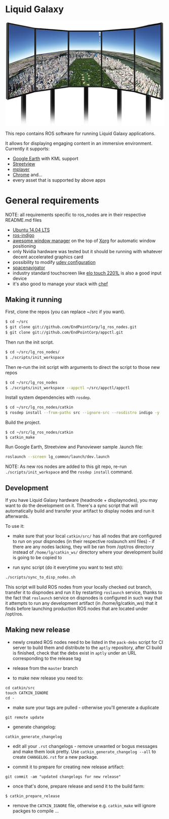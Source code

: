 # Liquid Galaxy

![liquidgalaxy](liquidgalaxy.jpg "lg image")

This repo contains ROS software for running Liquid Galaxy applications.

It allows for displaying engaging content in an immersive environment.
Currently it supports:
- [Google Earth](https://earth.google.com/) with KML support
- [Streetview](https://www.google.com/maps/streetview/)
- [mplayer](https://www.mplayerhq.hu/)
- [Chrome](https://www.google.com/chrome)
and...
- every asset that is supported by above apps

# General requirements

NOTE: all requirements specific to ros_nodes are in their respective
README.md files

- [Ubuntu 14.04 LTS](http://releases.ubuntu.com/14.04/)
- [ros-indigo](http://wiki.ros.org/indigo)
- [awesome window manager](http://awesome.naquadah.org/) on the top of
  [Xorg](https://wiki.archlinux.org/index.php/Xorg) for automatic window positioning
- only Nvidia hardware was tested but it should be running with whatever
  decent accelerated graphics card
- possibility to modify [udev
  configuration](https://en.wikipedia.org/wiki/Udev)
- [spacenavigator](http://www.3dconnexion.com/products/spacemouse/spacenavigator.html)
- industry standard touchscreen like [elo
  touch 2201L](http://www.elotouch.com/products/lcds/2201L/) is also a good input device
- it's also good to manage your stack with [chef](https://www.chef.io/chef/)

## Making it running

First, clone the repos (you can replace ~/src if you want).

```bash
$ cd ~/src
$ git clone git://github.com/EndPointCorp/lg_ros_nodes.git
$ git clone git://github.com/EndPointCorp/appctl.git
```

Then run the init script.

```bash
$ cd ~/src/lg_ros_nodes/
$ ./scripts/init_workspace
```

Then re-run the init script with arguments to direct the script to those new repos

```bash
$ cd ~/src/lg_ros_nodes
$ ./scripts/init_workspace --appctl ~/src/appctl/appctl
```

Install system dependencies with `rosdep`.

```bash
$ cd ~/src/lg_ros_nodes/catkin
$ rosdep install --from-paths src --ignore-src --rosdistro indigo -y
```

Build the project.

```
$ cd ~/src/lg_ros_nodes/catkin
$ catkin_make
```

Run Google Earth, Streetview and Panoviewer sample .launch file:

```bash
roslaunch --screen lg_common/launch/dev.launch
```

NOTE: As new ros nodes are added to this git repo, re-run `./scripts/init_workspace` and the `rosdep install` command.

## Development

If you have Liquid Galaxy hardware (headnode + displaynodes), you may
want to do the development on it. There's a sync script that will
automatically build and transfer your artifact to display nodes and run
it afterwards.

To use it:
- make sure that your local `catkin/src/` has all nodes that are configured to
  run on your dispnodes (in their respective roslaunch xml files) - if there
are any nodes lacking, they will be ran from /opt/ros directory instead of
`/home/lg/catkin_ws/` directory where your development build  is going to be copied to

- run sync script (do it everytime you want to test sth):

```bash
./scripts/sync_to_disp_nodes.sh
```

This script will build ROS nodes from your locally checked out branch,
transfer it to dispnodes and run it by restarting `roslaunch` service,
thanks to the fact that `roslaunch` service on dispnodes is configured
in such way that it attempts to run any development artifact (in /home/lg/catkin_ws)
that it finds before launching production ROS nodes that are located under /opt/ros.

## Making new release

- newly created ROS nodes need to be listed in the `pack-debs` script for CI
server to build them and distribute to the `aptly` repository, after CI build
is finished, check that the debs exist in `aptly` under an URL corresponding
to the release tag

- release from the `master` branch

- to make new release you need to:

```shell
cd catkin/src
touch CATKIN_IGNORE
cd -
```

- make sure your tags are pulled - otherwise you'll generate a duplicate

```shell
git remote update
```

- generate changelog:
```shell
catkin_generate_changelog
```

- edit all your `.rst` changelogs - remove unwanted or bogus messages
and make them look pretty. Use `catkin_generate_changelog --all` to
create `CHANGELOG.rst` for a new package.

- commit it to prepare for creating new release artifact:
```
git commit -am "updated changelogs for new release"
```

- once that's done, prepare release and send it to the build farm:

```shell
$ catkin_prepare_release
```

- remove the `CATKIN_IGNORE` file, otherwise e.g. `catkin_make` will
ignore packges to compile ...
